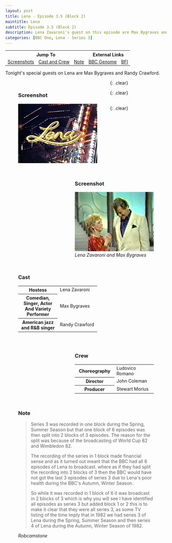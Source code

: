 ```yaml
---
layout: post
title: Lena - Episode 3.5 (Block 2)
maintitle: Lena
subtitle: Episode 3.5 (Block 2)
description: Lena Zavaroni's guest on this episode are Max Bygraves and Randy Crawford.
categories: [BBC One, Lena - Series 3]
---
```


<table style="text-align:center;">
<tr><th colspan="3">Jump To</th><th colspan="2">External Links</th></tr>
<tr><td><a href="#screenshots">Screenshots</a></td><td><a href="#cast">Cast and Crew</a></td><td><a href="#note">Note</a></td><td><a href="https://genome.ch.bbc.co.uk/schedules/bbcone/london/1982-12-07#at-19.40">BBC Genome</a></td><td><a href="https://www2.bfi.org.uk/films-tv-people/4ce2b790cfbac">BFI</a></td></tr>
</table>

Tonight's special guests on Lena are Max Bygraves and Randy Crawford.

<figure class="fig1" id="screenshots">
<figcaption>
<h3>Screenshot</h3>
</figcaption>
<img src="/assets/images/Lena/1982-Lena-01.png" class="full-width">
<figcaption>
</figcaption>
</figure>

<figure class="fig2">
<figcaption>
<h3>Screenshot</h3>
</figcaption>
<img src="/assets/images/Lena/1982-12-07-Lena.png" class="full-width">
<figcaption>
<cite>Lena Zavaroni and Max Bygraves</cite>
</figcaption>
</figure>

{: .clear}

<figure class="fig1" id="cast">
<figcaption>
<h3>Cast</h3>
<table>
<tr><th style="width:50%;">Hostess</th><td style="width:50%;">Lena Zavaroni</td></tr>
<tr><th>Comedian, Singer, Actor And Variety Performer</th><td>Max Bygraves</td></tr>
<tr><th>American jazz and R&B singer</th><td>Randy Crawford</td></tr>
</table>
</figcaption>
</figure>

<figure class="fig2">
<figcaption>
<h3>Crew</h3>
<table>
<tr><th style="width:50%;">Choreography</th><td style="width:50%;">Ludovico Romano</td></tr>
<tr><th>Director</th><td>John Coleman</td></tr>
<tr><th>Producer</th><td>Stewart Morius</td></tr>
</table>
</figcaption>
</figure>

{: .clear}

<figure class="fig3" id="note">
<figcaption>
<h3>Note</h3>
<blockquote>
<p>Series 3 was recorded in one block during the Spring, Summer Season but that one block of 6 episodes was then split into 2 blocks of 3 episodes. The reason for the split was because of the broadcasting of World Cup 82 and Wimbledon 82.</p>
<p>The recording of the series in 1 block made financial sense and as it turned out meant that the BBC had all 6 episodes of Lena to broadcast. where as if they had split the recording into 2 blocks of 3 then the BBC would have not got the last 3 episodes of series 3 due to Lena's poor health during the BBC's Autumn, Winter Season.</p>
<p>So while it was recorded in 1 block of 6 it was broadcast in 2 blocks of 3 which is why you will see I have identified all episodes as series 3 but added block 1 or 2 this is to make it clear that they were all series 3, as some TV listing of the time imply that in 1982 we had series 3 of Lena during the Spring, Summer Season and then series 4 of Lena during the Autumn, Winter Season of 1982.</p>
</blockquote>
<cite>Robcamstone</cite>
</figcaption>
</figure>

<br />{: .clear}

<style>
.fig1 {float:left; width:49%;}

.fig2 {float:right; width:49%;}
figcaption {float:left; width:100%;}

@media only screen and (max-width: 700px) {
.fig1, .fig2 {float:left; width:100%;}
figcaption {float:left; width:100%; margin-bottom: 10px;}
}
</style>

